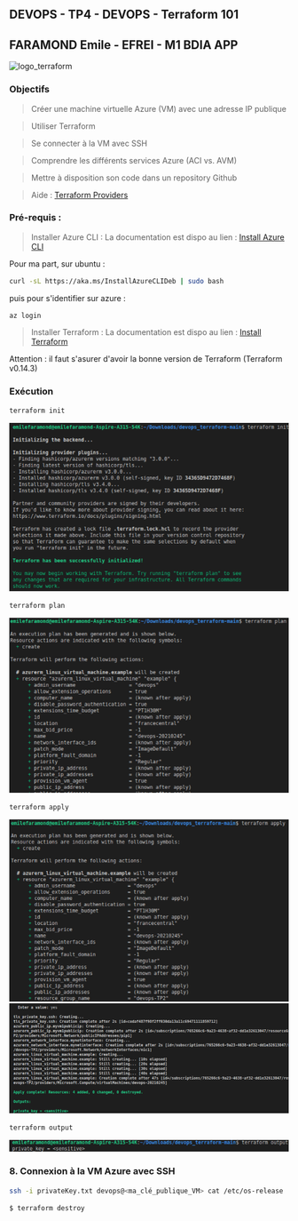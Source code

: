 ## DEVOPS - TP4 - DEVOPS  - Terraform 101
## FARAMOND Emile - EFREI - M1 BDIA APP


![logo_terraform](https://img-0.journaldunet.com/5dyx1x7c8hipe3JS92vWnli_LIc=/1500x/smart/f628d3865a7f4ba4ab1f125beba18a58/ccmcms-jdn/19946149.jpg)

### Objectifs  

> Créer une machine virtuelle Azure (VM) avec une adresse IP publique

> Utiliser Terraform  

> Se connecter à la VM avec SSH  

> Comprendre les différents services Azure (ACI vs. AVM)  

> Mettre à disposition son code dans un repository Github

>   Aide :  [Terraform Providers](https://registry.terraform.io/providers/hashicorp/azurerm/latest/docs/guides/azure_cli#loggin )

### Pré-requis : 
> Installer Azure CLI : La documentation est dispo au lien : [Install Azure CLI](https://docs.microsoft.com/fr-fr/cli/azure/install-azure-cli-linux?pivots=apt)

Pour ma part, sur ubuntu : 
```bash
curl -sL https://aka.ms/InstallAzureCLIDeb | sudo bash
```
puis pour s'identifier sur azure :
```
az login
```
> Installer Terraform : La documentation est dispo au lien : [Install Terraform](https://learn.hashicorp.com/tutorials/terraform/install-cli)

Attention : il faut s'asurer d'avoir la bonne version de Terraform (Terraform v0.14.3)


### Exécution

````bash
terraform init 
````
![alt text](screenshots/init.png)

````bash
terraform plan 
````
![alt text](screenshots/plan.png)


````bash
terraform apply
````
![alt text](screenshots/apply.png)
![alt text](screenshots/apply2.png)

````bash
terraform output
````
![alt text](screenshots/output.png)

### 8. Connexion à la VM Azure avec SSH

````bash
ssh -i privateKey.txt devops@<ma_clé_publique_VM> cat /etc/os-release
````

````bash
$ terraform destroy
````
